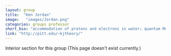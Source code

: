 ```yaml
---
layout: group
title:  "Ken Jordan"
image:   "images/Jordan.png"
categories: groups professor
short_bio: "accommodation of protons and electrons in water; quantum Monte Carlo simulations)"
link: "http://pitt.edu/~kjtheory/"
---
```

Interior section for this group (This page doesn't exist currently.)